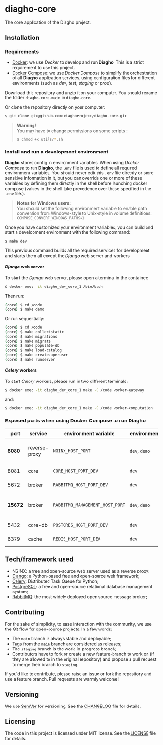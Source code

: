 # diagho-core

The core application of the Diagho project.

## Installation

### Requirements

- [Docker](https://docs.docker.com/get-docker/): we use _Docker_ to develop and run __Diagho__. This is a strict requirement to use this project.
- [Docker Compose](https://docs.docker.com/compose/install/): we use _Docker Compose_ to simplify the orchestration of all __Diagho__ application services, using configuration files for different environments (such as _dev_, _test_, _staging_ or _prod_).

Download this repository and unzip it on your computer. You should rename the folder `diagho-core-main` in `diagho-core`.

Or clone the repository directly on your computer:

```bash
$ git clone git@github.com:DiaghoProject/diagho-core.git
```

> __Warning!__\
> You may have to change permissions on some scripts :
>
> ```bash
> $ chmod +x utils/*.sh
> ```

### Install and run a development environment

__Diagho__ stores config in environment variables.
When using _Docker Compose_ to run __Diagho__, the `.env` file is used to define all required environment variables.
You should never edit this `.env` file directly or store sensitive information in it, but you can override one or more of these variables by defining them directly in the shell before launching docker compose (values in the shell take precedence over those specified in the `.env` file.).

> __Notes for Windows users:__\
> You should set the following environment variable to enable path conversion from Windows-style to Unix-style in volume definitions:\
> `COMPOSE_CONVERT_WINDOWS_PATHS=1`

Once you have customized your environment variables, you can build and start a development environment with the following command:

```bash
$ make dev
```

This previous command builds all the required services for development and starts them all except the _Django_ web server and workers.

#### _Django_ web server

To start the _Django_ web server, please open a terminal in the container:

```bash
$ docker exec -it diagho_dev_core_1 /bin/bash
```

Then run:

```bash
(core) $ cd /code
(core) $ make demo
```

Or run sequentially:

```bash
(core) $ cd /code
(core) $ make collectstatic
(core) $ make migrations
(core) $ make migrate
(core) $ make populate-db
(core) $ make load-catalog
(core) $ make createsuperuser
(core) $ make runserver
```

#### _Celery_ workers

To start _Celery_ workers, please run in two different terminals:

```bash
$ docker exec -it diagho_dev_core_1 make -C /code worker-gateway
```

and:

```bash
$ docker exec -it diagho_dev_core_1 make -C /code worker-computation
```

### Exposed ports when using Docker Compose to run Diagho

| port      | service       | environment variable            | environment   | description                        |
| --------- | ------------- | ------------------------------- | ------------- | ---------------------------------- |
| __8080__  | reverse-proxy | `NGINX_HOST_PORT`               | `dev`, `demo` | NGINX server (Diagho entry point)  |
| 8081      | core          | `CORE_HOST_PORT_DEV`            | `dev`         | Django dev server                  |
| 5672      | broker        | `RABBITMQ_HOST_PORT_DEV`        | `dev`         | RabbitMQ server                    |
| __15672__ | broker        | `RABBITMQ_MANAGEMENT_HOST_PORT` | `dev`, `demo` | RabbitMQ management and monitoring |
| 5432      | core-db       | `POSTGRES_HOST_PORT_DEV`        | `dev`         | PostgreSQL server                  |
| 6379      | cache         | `REDIS_HOST_PORT_DEV`           | `dev`         | PostgreSQL server                  |

## Tech/framework used

- [NGINX](https://www.nginx.com/): a free and open-source web server used as a reverse proxy;
- [Django](https://www.djangoproject.com/): a Python-based free and open-source web framework;
- [Celery](https://docs.celeryproject.org/): Distributed Task Queue for Python;
- [PostgreSQL](https://www.postgresql.org/): a free and open-source relational database management system;
- [RabbitMQ](https://www.rabbitmq.com/): the most widely deployed open source message broker;

## Contributing

For the sake of simplicity, to ease interaction with the community, we use the [Git flow](https://git-flow.readthedocs.io/) for open-source projects. In a few words:

- The `main` branch is always stable and deployable;
- Tags from the `main` branch are considered as releases;
- The `staging` branch is the work-in-progress branch;
- Contributors have to fork or create a new feature-branch to work on (if they are allowed to in the original repository) and propose a pull request to merge their branch to `staging`.

If you'd like to contribute, please raise an issue or fork the repository and use a feature branch. Pull requests are warmly welcome!

## Versioning

We use [SemVer](http://semver.org/) for versioning. See the [CHANGELOG](../../../CHANGELOG.md) file for details.

## Licensing

The code in this project is licensed under MIT license. See the [LICENSE](../../../LICENSE) file for details.
